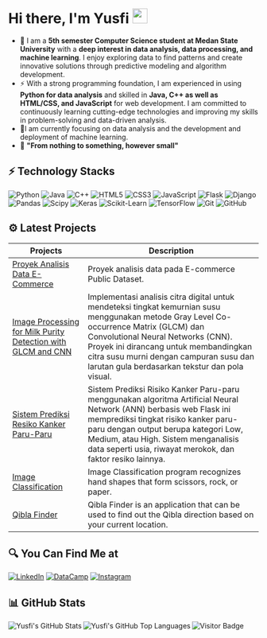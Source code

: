 # Hi there, I'm Yusfi <img src="https://github.com/TheDudeThatCode/TheDudeThatCode/blob/master/Assets/Hi.gif" width="30px">

- 👀 I am a **5th semester Computer Science student at Medan State University** with a **deep interest in data analysis, data processing, and machine learning**. I enjoy exploring data to find patterns and create innovative solutions through predictive modeling and algorithm development.
- ⚡ With a strong programming foundation, I am experienced in using **Python for data analysis** and skilled in **Java, C++ as well as HTML/CSS, and JavaScript** for web development. I am committed to continuously learning cutting-edge technologies and improving my skills in problem-solving and data-driven analysis.
- 🔭I am currently focusing on data analysis and the development and deployment of machine learning.
- 🌱 **"From nothing to something, however small"**

## ⚡ Technology Stacks

![Python](https://img.shields.io/badge/python-3670A0?style=flat-square&logo=python&logoColor=ffdd54)
![Java](https://img.shields.io/badge/java-%23ED8B00.svg?style=flat-square&logo=openjdk&logoColor=white)
![C++](https://img.shields.io/badge/c++-%2300599C.svg?style=flat-square&logo=c%2B%2B&logoColor=white)
![HTML5](https://img.shields.io/badge/html5-%23E34F26.svg?style=flat-square&logo=html5&logoColor=white)
![CSS3](https://img.shields.io/badge/css3-%231572B6.svg?style=flat-square&logo=css3&logoColor=white)
![JavaScript](https://img.shields.io/badge/javascript-%23323330.svg?style=flat-square&logo=javascript&logoColor=%23F7DF1E)
![Flask](https://img.shields.io/badge/flask-%23000.svg?style=flat-square&logo=flask&logoColor=white)
![Django](https://img.shields.io/badge/django-%23092E20.svg?style=flat-squaree&logo=django&logoColor=white)
![Pandas](https://img.shields.io/badge/-Pandas-purple?style=flat-square&logo=Pandas)
![Scipy](https://img.shields.io/badge/SciPy-%230C55A5.svg?style=flat-square&logo=scipy&logoColor=%white)
![Keras](https://img.shields.io/badge/-Keras-red?style=flat-square&logo=Keras)
![Scikit-Learn](https://img.shields.io/badge/scikit--learn-%23F7931E.svg?style=flat-square&logo=scikit-learn&logoColor=white)
![TensorFlow](https://img.shields.io/badge/TensorFlow-%23FF6F00.svg?style=flat-square&logo=TensorFlow&logoColor=white)
![Git](https://img.shields.io/badge/-Git-black?style=flat-square&logo=git)
![GitHub](https://img.shields.io/badge/-GitHub-181717?style=flat-square&logo=github)

## ⚙ Latest Projects

| Projects                                                                                                                                                  | Description                                                                                                                                                                                                                                                                                                         |
| --------------------------------------------------------------------------------------------------------------------------------------------------------- | ------------------------------------------------------------------------------------------------------------------------------------------------------------------------------------------------------------------------------------------------------------------------------------------------------------------- |
| [Proyek Analisis Data E-Commerce](https://github.com/Ysfii-Dev/Proyek-Analisis-Data-E-Commerce)                                                           | Proyek analisis data pada E-commerce Public Dataset.                                                                                                                                                                                                                                                                |
| [Image Processing for Milk Purity Detection with GLCM and CNN](https://github.com/Ysfii-Dev/Image-Processing-for-Milk-Purity-Detection-with-GLCM-and-CNN) | Implementasi analisis citra digital untuk mendeteksi tingkat kemurnian susu menggunakan metode Gray Level Co-occurrence Matrix (GLCM) dan Convolutional Neural Networks (CNN). Proyek ini dirancang untuk membandingkan citra susu murni dengan campuran susu dan larutan gula berdasarkan tekstur dan pola visual. |
| [Sistem Prediksi Resiko Kanker Paru-Paru](https://github.com/Ysfii-Dev/Sistem-Prediksi-Resiko-Kanker-ParuParu)                                            | Sistem Prediksi Risiko Kanker Paru-paru menggunakan algoritma Artificial Neural Network (ANN) berbasis web Flask ini memprediksi tingkat risiko kanker paru-paru dengan output berupa kategori Low, Medium, atau High. Sistem menganalisis data seperti usia, riwayat merokok, dan faktor resiko lainnya.           |
| [Image Classification](https://github.com/Ysfii-Dev/Image-Classification)                                                                                 | Image Classification program recognizes hand shapes that form scissors, rock, or paper.                                                                                                                                                                                                                             |
| [Qibla Finder](https://github.com/Ysfii-Dev/qibla-finder)                                                                                                 | Qibla Finder is an application that can be used to find out the Qibla direction based on your current location.                                                                                                                                                                                                     |

## 🔍 You Can Find Me at

<p>
  <a href="https://www.linkedin.com/in/yusfisyawali/" target="_blank"><img alt="LinkedIn" src="https://img.shields.io/badge/linkedin-%230077B5.svg?&style=for-the-badge&logo=linkedin&logoColor=white" /></a>  
  <a href="https://www.datacamp.com/portfolio/yusfisyawali" target="_blank"><img alt="DataCamp" src="https://img.shields.io/badge/Datacamp-05192D?style=for-the-badge&logo=datacamp&logoColor=03E860" /></a>  
  <a href="https://www.instagram.com/syawali_ysf_/" target="_blank"><img alt="Instagram" src="https://img.shields.io/badge/instagram-%23E4405F.svg?&style=for-the-badge&logo=instagram&logoColor=white" /></a>  
</p>

## 📊 GitHub Stats

<img align="left" alt="Yusfi's GitHub Stats" src="https://github-readme-stats.vercel.app/api?username=Ysfii-Dev&show_icons=true&theme=calm" />
<img align="left" alt="Yusfi's GitHub Top Languages" src="https://github-readme-stats.vercel.app/api/top-langs/?username=Ysfii-Dev&show_icons=true&theme=calm" />

![Visitor Badge](https://visitor-badge.laobi.icu/badge?page_id=Ysfii-Dev.Ysfii-Dev)
